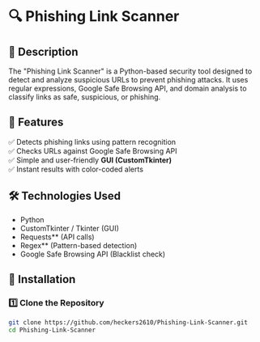 # 🔍 Phishing Link Scanner

## 📌 Description
The "Phishing Link Scanner" is a Python-based security tool designed to detect and analyze suspicious URLs to prevent phishing attacks. It uses regular expressions, Google Safe Browsing API, and domain analysis to classify links as safe, suspicious, or phishing.

## 🚀 Features
✅ Detects phishing links using pattern recognition  
✅ Checks URLs against Google Safe Browsing API  
✅ Simple and user-friendly **GUI (CustomTkinter)**  
✅ Instant results with color-coded alerts  

## 🛠 Technologies Used
- Python
- CustomTkinter / Tkinter (GUI)
- Requests** (API calls)
- Regex** (Pattern-based detection)
- Google Safe Browsing API (Blacklist check)

## 🔧 Installation
### 1️⃣ Clone the Repository
```sh
git clone https://github.com/heckers2610/Phishing-Link-Scanner.git
cd Phishing-Link-Scanner
